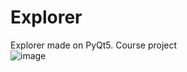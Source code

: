 # Explorer
Explorer made on PyQt5. Course project<br>
![image](https://github.com/MentoJl/Explorer/assets/80547023/b7815cf5-f3ad-46b6-a6e6-d9a708fbfc1e)
